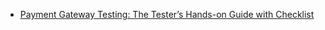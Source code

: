 * [Payment Gateway Testing: The Tester’s Hands-on Guide with Checklist](http://www.softwaretestinghelp.com/payment-gateway-testing-tutorial/)

